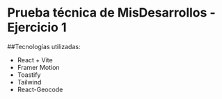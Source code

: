 # Prueba técnica de MisDesarrollos - Ejercicio 1

##Tecnologías utilizadas:

- React + Vite
- Framer Motion
- Toastify
- Tailwind
- React-Geocode